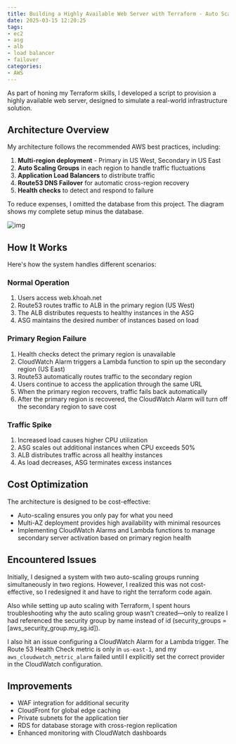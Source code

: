 ```yaml
---
title: Building a Highly Available Web Server with Terraform - Auto Scaling, Load Balancing, and Cross-Region Failover
date: 2025-03-15 12:20:25
tags:
- ec2
- asg
- alb
- load balancer
- failover
categories:
- AWS
---
```


As part of honing my Terraform skills, I developed a script to provision a highly available web server, designed to simulate a real-world infrastructure solution.

## Architecture Overview

My architecture follows the recommended AWS best practices, including:
1. **Multi-region deployment** - Primary in US West, Secondary in US East
2. **Auto Scaling Groups** in each region to handle traffic fluctuations
3. **Application Load Balancers** to distribute traffic
4. **Route53 DNS Failover** for automatic cross-region recovery
5. **Health checks** to detect and respond to failure

To reduce expenses, I omitted the database from this project. The diagram shows my complete setup minus the database.

![img](https://s3.us-east-1.amazonaws.com/blog.khoah.net/media/load-balancing/diagram-2.png)

## How It Works

Here's how the system handles different scenarios:
### Normal Operation

1. Users access web.khoah.net
2. Route53 routes traffic to ALB in the primary region (US West)
3. The ALB distributes requests to healthy instances in the ASG
4. ASG maintains the desired number of instances based on load

### Primary Region Failure

1. Health checks detect the primary region is unavailable
2. CloudWatch Alarm triggers a Lambda function to spin up the secondary region (US East)
3. Route53 automatically routes traffic to the secondary region
4. Users continue to access the application through the same URL
5. When the primary region recovers, traffic fails back automatically
6. After the primary region is recovered, the CloudWatch Alarm will turn off the secondary region to save cost

### Traffic Spike

1. Increased load causes higher CPU utilization
2. ASG scales out additional instances when CPU exceeds 50%
3. ALB distributes traffic across all healthy instances
4. As load decreases, ASG terminates excess instances

## Cost Optimization

The architecture is designed to be cost-effective:
- Auto-scaling ensures you only pay for what you need
- Multi-AZ deployment provides high availability with minimal resources
- Implementing CloudWatch Alarms and Lambda functions to manage secondary server activation based on primary region health

## Encountered Issues

Initially, I designed a system with two auto-scaling groups running simultaneously in two regions. However, I realized this was not cost-effective, so I redesigned it and have to right the terraform code again.

Also while setting up auto scaling with Terraform, I spent hours troubleshooting why the auto scaling group wasn’t created—only to realize I had referenced the security group by name instead of id (security_groups = [aws_security_group.my_sg.id]).

I also hit an issue configuring a CloudWatch Alarm for a Lambda trigger. The Route 53 Health Check metric is only in `us-east-1`, and my `aws_cloudwatch_metric_alarm` failed until I explicitly set the correct provider in the CloudWatch configuration.

## Improvements

- WAF integration for additional security
- CloudFront for global edge caching
- Private subnets for the application tier
- RDS for database storage with cross-region replication
- Enhanced monitoring with CloudWatch dashboards

